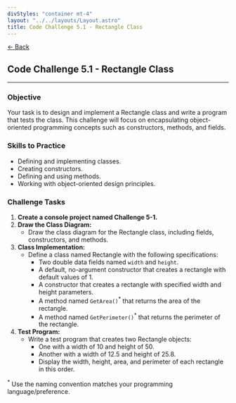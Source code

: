 ```yaml
---
divStyles: "container mt-4"
layout: "../../layouts/Layout.astro"
title: Code Challenge 5.1 - Rectangle Class
---
```


[← Back](/code-challenges/)

## Code Challenge 5.1 - Rectangle Class

---

### Objective

Your task is to design and implement a Rectangle class and write a program that tests the class. This challenge will focus on encapsulating object-oriented programming concepts such as constructors, methods, and fields.

### Skills to Practice

- Defining and implementing classes.
- Creating constructors.
- Defining and using methods.
- Working with object-oriented design principles.

### Challenge Tasks

1. **Create a console project named Challenge 5-1.**
2. **Draw the Class Diagram:**
    - Draw the class diagram for the Rectangle class, including fields, constructors, and methods.
3. **Class Implementation:**
    - Define a class named Rectangle with the following specifications:
        - Two double data fields named `width` and `height`.
        - A default, no-argument constructor that creates a rectangle with default values of 1.
        - A constructor that creates a rectangle with specified width and height parameters.
        - A method named `GetArea()`<sup>*</sup> that returns the area of the rectangle.
        - A method named `GetPerimeter()`<sup>*</sup> that returns the perimeter of the rectangle.
4. **Test Program:**
    - Write a test program that creates two Rectangle objects:
        - One with a width of 10 and height of 50.
        - Another with a width of 12.5 and height of 25.8.
        - Display the width, height, area, and perimeter of each rectangle in this order.

<sup>*</sup> Use the naming convention matches your programming language/preference.